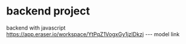 # backend project
backend with javascript
https://app.eraser.io/workspace/YtPqZ1VogxGy1jzIDkzj --- model link